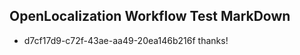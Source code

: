 ## OpenLocalization Workflow Test MarkDown
* d7cf17d9-c72f-43ae-aa49-20ea146b216f thanks!

<!--HONumber=Sep16_HO1-->


